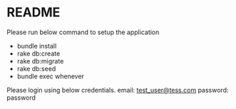 # README

Please run below command to setup the application

* bundle install
* rake db:create
* rake db:migrate
* rake db:seed
* bundle exec whenever

Please login using below credentials.
email: test_user@tess.com
password: password
